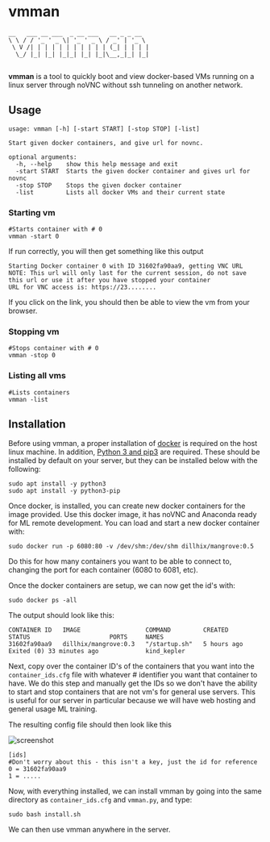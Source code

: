 # vmman

```
__   ___ __ ___  _ __ ___   __ _ _ __  
\ \ / / '_ ' _ \| '_ ' _ \ / _' | '_ \ 
 \ V /| | | | | | | | | | | (_| | | | |
  \_/ |_| |_| |_|_| |_| |_|\__,_|_| |_|
                                         
```
**vmman** is a tool to quickly boot and view docker-based VMs running on a linux server through noVNC without ssh tunneling on another network.

## Usage

```
usage: vmman [-h] [-start START] [-stop STOP] [-list]

Start given docker containers, and give url for novnc.

optional arguments:
  -h, --help    show this help message and exit
  -start START  Starts the given docker container and gives url for novnc
  -stop STOP    Stops the given docker container
  -list         Lists all docker VMs and their current state
```

### Starting vm
```
#Starts container with # 0
vmman -start 0
```

If run correctly, you will then get something like this output

```
Starting Docker container 0 with ID 31602fa90aa9, getting VNC URL
NOTE: This url will only last for the current session, do not save this url or use it after you have stopped your container
URL for VNC access is: https://23........
```

If you click on the link, you should then be able to view the vm from your browser. 




### Stopping vm
```
#Stops container with # 0
vmman -stop 0
```

### Listing all vms
```
#Lists containers
vmman -list
```


## Installation

Before using vmman, a proper installation of [docker](https://docs.docker.com/engine/install/ubuntu/) is required on the host linux machine. In addition, [Python 3 and pip3](https://www.python.org/downloads/) are required. These should be installed by default on your server, but they can be installed below with the following:

```
sudo apt install -y python3
sudo apt install -y python3-pip
```


Once docker, is installed, you can create new docker containers for the image provided. Use this docker image, it has noVNC and Anaconda ready for ML remote development. You can load and start a new docker container with:

```
sudo docker run -p 6080:80 -v /dev/shm:/dev/shm dillhix/mangrove:0.5
```

Do this for how many containers you want to be able to connect to, changing the port for each container (6080 to 6081, etc). 

Once the docker containers are setup, we can now get the id's with:

```
sudo docker ps -all
```

The output should look like this:

```
CONTAINER ID   IMAGE                  COMMAND         CREATED       STATUS                      PORTS     NAMES
31602fa90aa9   dillhix/mangrove:0.3   "/startup.sh"   5 hours ago   Exited (0) 33 minutes ago             kind_kepler
```


Next, copy over the container ID's of the containers that you want into the `container_ids.cfg` file with whatever # identifier you want that container to have. We do this step and manually get the IDs so we don't have the ability to start and stop containers that are not vm's for general use servers. This is useful for our server in particular because we will have web hosting and general usage ML training. 

The resulting config file should then look like this 

![screenshot](https://user-images.githubusercontent.com/33649660/143733333-cd2eddd7-2260-4c02-95b7-5f7810f9dffd.png)

```
[ids]
#Don't worry about this - this isn't a key, just the id for reference
0 = 31602fa90aa9 
1 = .....
```

Now, with everything installed, we can install vmman by going into the same directory as `container_ids.cfg` and `vmman.py`, and type:

```
sudo bash install.sh
```

We can then use vmman anywhere in the server.
